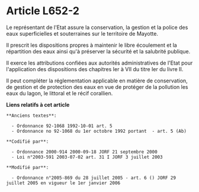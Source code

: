 # Article L652-2

Le représentant de l'Etat assure la conservation, la gestion et la police des eaux superficielles et souterraines sur le
territoire de Mayotte.

Il prescrit les dispositions propres à maintenir le libre écoulement et la répartition des eaux ainsi qu'à préserver la
sécurité et la salubrité publique.

Il exerce les attributions confiées aux autorités administratives de l'Etat pour l'application des dispositions des chapitres
Ier à VII du titre Ier du livre II.

Il peut compléter la réglementation applicable en matière de conservation, de gestion et de protection des eaux en vue de
protéger de la pollution les eaux du lagon, le littoral et le récif corallien.

**Liens relatifs à cet article**

	**Anciens textes**:

	  - Ordonnance 92-1068 1992-10-01 art. 5
	  - Ordonnance no 92-1068 du 1er octobre 1992 portant  - art. 5 (Ab)

	**Codifié par**:

	  - Ordonnance 2000-914 2000-09-18 JORF 21 septembre 2000
	  - Loi n°2003-591 2003-07-02 art. 31 I JORF 3 juillet 2003

	**Modifié par**:

	  - Ordonnance n°2005-869 du 28 juillet 2005 - art. 6 () JORF 29 juillet 2005 en vigueur le 1er janvier 2006
